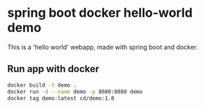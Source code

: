 # spring boot docker hello-world demo
This is a 'hello world' webapp, made with spring boot and docker.

## Run app with docker
``` bash
docker build -t demo .
docker run -d --name demo -p 8080:8080 demo
docker tag demo:latest cd/demo:1.0
```
